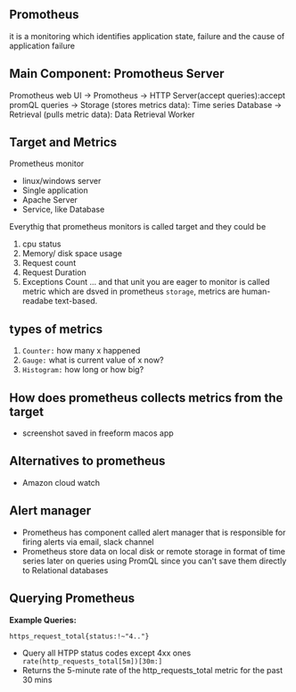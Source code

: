 ## Promotheus
it is a monitoring which identifies application state, failure and the cause of application failure

## Main Component: Promotheus Server
Promotheus web UI
-> Promotheus 
-> HTTP Server(accept queries):accept promQL queries
-> Storage (stores metrics data): Time series Database
-> Retrieval (pulls metric data): Data Retrieval Worker

## Target and Metrics

Prometheus monitor
- linux/windows server
- Single application
- Apache Server
- Service, like Database 

Everythig that prometheus monitors is called target and they could be
1. cpu status
2. Memory/ disk space usage
3. Request count
4. Request Duration
5. Exceptions Count
... and that unit you are eager to monitor is called metric which are dsved in prometheus `storage`, metrics are human-readabe text-based.
## types of metrics
1. `Counter:` how many x happened
2. `Gauge:` what is current value of x now?
3. `Histogram:` how long or how big?

## How does prometheus collects metrics from the target
- screenshot saved in freeform macos app

## Alternatives to prometheus
- Amazon cloud watch
## Alert manager
- Prometheus has component called alert manager that is responsible for firing  alerts via email, slack channel
- Prometheus store data on local disk or remote storage  in format of time series later on queries using PromQL since you can't save them directly to 
    Relational databases
## Querying Prometheus

**Example Queries:**

``` https_request_total{status:!~"4.."} ```
- Query all HTPP status codes except 4xx ones
``` rate(http_requests_total[5m])[30m:]```
- Returns the 5-minute rate of the http_requests_total metric for the past 30 mins
